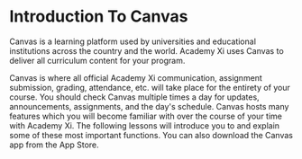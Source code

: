 # Introduction To Canvas

Canvas is a learning platform used by universities and educational institutions
across the country and the world. Academy Xi uses Canvas to deliver all
curriculum content for your program.

Canvas is where all official Academy Xi communication, assignment
submission, grading, attendance, etc. will take place for the entirety of your
course. You should check Canvas multiple times a day for updates, announcements,
assignments, and the day's schedule. Canvas hosts many features which you will
become familiar with over the course of your time with Academy Xi. The
following lessons will introduce you to and explain some of these most important
functions. You can also download the Canvas app from the App Store.
